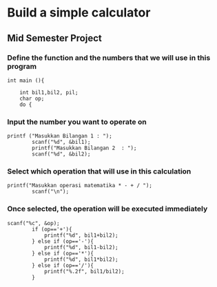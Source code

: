 # Build a simple calculator
## Mid Semester Project

### Define the function and the numbers that we will use in this program 
```
int main (){
    
    int bil1,bil2, pil;
    char op;
    do { 
```

### Input the number you want to operate on
```
printf ("Masukkan Bilangan 1 : ");
        scanf("%d", &bil1);
        printf("Masukkan Bilangan 2  : ");
        scanf("%d", &bil2);
 ```

### Select which operation that will use in this calculation
```
printf("Masukkan operasi matematika * - + / ");
        scanf("\n");
```

### Once selected, the operation will be executed immediately
```
scanf("%c", &op);
        if (op=='+'){
            printf("%d", bil1+bil2);
        } else if (op=='-'){
            printf("%d", bil1-bil2);
        } else if (op=='*'){
            printf("%d", bil1*bil2);
        } else if (op=='/'){
            printf("%.2f", bil1/bil2);
        }
  ```
  
  ### 
        
        
        
